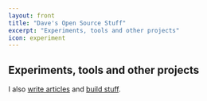 ```yaml
---
layout: front
title: "Dave's Open Source Stuff"
excerpt: "Experiments, tools and other projects"
icon: experiment
---
```


## Experiments, tools and other projects

I also [write articles](https://david.darn.es/) and [build stuff](https://darn.es/).
